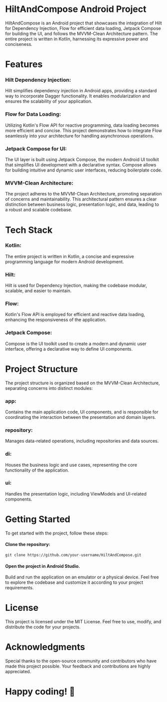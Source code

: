 # HiltAndCompose Android Project

HiltAndCompose is an Android project that showcases the integration of Hilt for Dependency Injection, Flow for efficient data loading, Jetpack Compose for building the UI, and follows the MVVM-Clean Architecture pattern. The entire project is written in Kotlin, harnessing its expressive power and conciseness.

# Features

### Hilt Dependency Injection: 
Hilt simplifies dependency injection in Android apps, providing a standard way to incorporate Dagger functionality. It enables modularization and ensures the scalability of your application.
### Flow for Data Loading: 
Utilizing Kotlin's Flow API for reactive programming, data loading becomes more efficient and concise. This project demonstrates how to integrate Flow seamlessly into your architecture for handling asynchronous operations.
### Jetpack Compose for UI: 
The UI layer is built using Jetpack Compose, the modern Android UI toolkit that simplifies UI development with a declarative syntax. Compose allows for building intuitive and dynamic user interfaces, reducing boilerplate code.
### MVVM-Clean Architecture: 
The project adheres to the MVVM-Clean Architecture, promoting separation of concerns and maintainability. This architectural pattern ensures a clear distinction between business logic, presentation logic, and data, leading to a robust and scalable codebase.
# Tech Stack

### Kotlin: 
The entire project is written in Kotlin, a concise and expressive programming language for modern Android development.
### Hilt: 
Hilt is used for Dependency Injection, making the codebase modular, scalable, and easier to maintain.
### Flow: 
Kotlin's Flow API is employed for efficient and reactive data loading, enhancing the responsiveness of the application.
### Jetpack Compose: 
Compose is the UI toolkit used to create a modern and dynamic user interface, offering a declarative way to define UI components.
# Project Structure

The project structure is organized based on the MVVM-Clean Architecture, separating concerns into distinct modules:

### app: 
Contains the main application code, UI components, and is responsible for coordinating the interaction between the presentation and domain layers.
### repository: 
Manages data-related operations, including repositories and data sources.
### di: 
Houses the business logic and use cases, representing the core functionality of the application.
### ui: 
Handles the presentation logic, including ViewModels and UI-related components.
# Getting Started

To get started with the project, follow these steps:

#### Clone the repository:
```
git clone https://github.com/your-username/HiltAndCompose.git
```
#### Open the project in Android Studio.
Build and run the application on an emulator or a physical device.
Feel free to explore the codebase and customize it according to your project requirements.

# License

This project is licensed under the MIT License. Feel free to use, modify, and distribute the code for your projects.

# Acknowledgments

Special thanks to the open-source community and contributors who have made this project possible. Your feedback and contributions are highly appreciated.

# Happy coding! 🚀